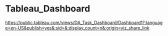 # Tableau_Dashboard
https://public.tableau.com/views/DA_Task_Dashboard/Dashboard1?:language=en-US&publish=yes&:sid=&:display_count=n&:origin=viz_share_link
